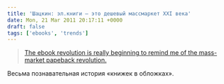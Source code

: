```yaml
---
title: 'Шацкин: эл.книги – это дешевый массмаркет XXI века'
date: Mon, 21 Mar 2011 20:17:11 +0000
draft: false
tags: ['ebooks', 'trends']
---
```


> [The ebook revolution is really beginning to remind me of the mass-market papeback revolution.](http://www.idealog.com/blog/ebooks-are-making-me-recall-the-history-of-mass-market-publishing)

Весьма познавательная история «книжек в обложках».